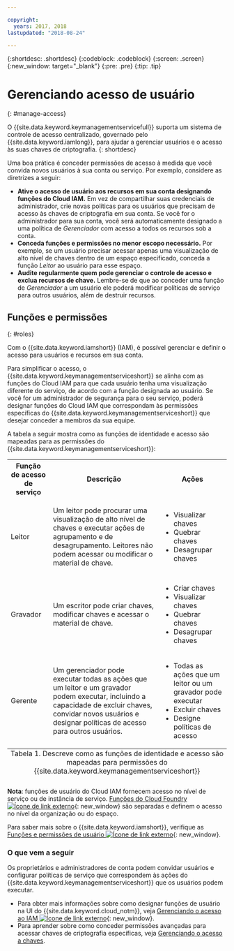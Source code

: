 ```yaml
---

copyright:
  years: 2017, 2018
lastupdated: "2018-08-24"

---
```


{:shortdesc: .shortdesc}
{:codeblock: .codeblock}
{:screen: .screen}
{:new_window: target="_blank"}
{:pre: .pre}
{:tip: .tip}

# Gerenciando acesso de usuário
{: #manage-access}

O {{site.data.keyword.keymanagementservicefull}} suporta um sistema de controle de acesso centralizado, governado pelo {{site.data.keyword.iamlong}}, para ajudar a gerenciar usuários e o acesso às suas chaves de criptografia.
{: shortdesc}

Uma boa prática é conceder permissões de acesso à medida que você convida novos usuários à sua conta ou serviço. Por exemplo, considere as diretrizes a seguir:

- **Ative o acesso de usuário aos recursos em sua conta designando funções do Cloud IAM.**
    Em vez de compartilhar suas credenciais de administrador, crie novas políticas para os usuários que precisam de acesso às chaves de criptografia em sua conta. Se você for o administrador para sua conta, você será automaticamente designado a uma política de _Gerenciador_
com acesso a todos os recursos sob a conta.
- **Conceda funções e permissões no menor escopo necessário.**
    Por exemplo, se um usuário precisar acessar apenas uma visualização de alto nível de chaves dentro de um espaço especificado, conceda a função _Leitor_ ao usuário para esse espaço.
- **Audite regularmente quem pode gerenciar o controle de acesso e exclua recursos de chave.**
    Lembre-se de que ao conceder uma função de _Gerenciador_ a um usuário ele poderá modificar políticas de serviço para outros usuários, além de destruir recursos.

## Funções e permissões
{: #roles}

Com o {{site.data.keyword.iamshort}} (IAM), é possível gerenciar e definir o acesso para usuários e recursos em sua conta.

Para simplificar o acesso, o {{site.data.keyword.keymanagementserviceshort}} se alinha com as funções do Cloud IAM para
que cada usuário tenha uma visualização diferente do serviço, de acordo com a função designada ao usuário. Se você for um
administrador de segurança para o seu serviço, poderá designar funções do Cloud IAM que correspondam às permissões específicas do
{{site.data.keyword.keymanagementserviceshort}} que desejar conceder a membros da sua equipe.

A tabela a seguir mostra como as funções de identidade e acesso são mapeadas para as permissões do {{site.data.keyword.keymanagementserviceshort}}:
<table>
  <tr>
    <th>Função de acesso de serviço</th>
    <th>Descrição</th>
    <th>Ações</th>
  </tr>
  <tr>
    <td><p>Leitor</p></td>
    <td><p>Um leitor pode procurar uma visualização de alto nível de chaves e executar ações de agrupamento e de desagrupamento. Leitores não podem acessar ou modificar o material de chave.</p></td>
    <td>
      <p>
        <ul>
          <li>Visualizar chaves</li>
          <li>Quebrar chaves</li>
          <li>Desagrupar chaves</li>
        </ul>
      </p>
    </td>
  </tr>
  <tr>
    <td><p>Gravador</p></td>
    <td><p>Um escritor pode criar chaves, modificar chaves e acessar o material de chave.</p></td>
    <td>
      <p>
        <ul>
          <li>Criar chaves</li>
          <li>Visualizar chaves</li>
          <li>Quebrar chaves</li>
          <li>Desagrupar chaves</li>
        </ul>
      </p>
    </td>
  </tr>
  <tr>
    <td><p>Gerente</p></td>
    <td><p>Um gerenciador pode executar todas as ações que um leitor e um gravador podem executar, incluindo a capacidade de excluir
chaves, convidar novos usuários e designar políticas de acesso para outros usuários.</p></td>
    <td>
      <p>
        <ul>
          <li>Todas as ações que um leitor ou um gravador pode executar</li>
          <li>Excluir chaves</li>
          <li>Designe políticas de acesso</li>
        </ul>
      </p>
    </td>
  </tr>
  <caption style="caption-side:bottom;">Tabela 1. Descreve como as funções de identidade e acesso são mapeadas para permissões do {{site.data.keyword.keymanagementserviceshort}}</caption>
</table>

**Nota**: funções de usuário do Cloud IAM fornecem acesso no nível de serviço ou de instância de serviço. [Funções do Cloud Foundry ![Ícone de link externo](../../icons/launch-glyph.svg "Ícone de link externo")](/docs/iam/cfaccess.html){: new_window} são separadas e definem o acesso no nível da organização ou do espaço.

Para saber mais sobre o {{site.data.keyword.iamshort}}, verifique as [Funções e permissões de usuário ![Ícone de link externo](../../icons/launch-glyph.svg "Ícone de link externo")](/docs/iam/users_roles.html#userroles){: new_window}.

### O que vem a seguir

Os proprietários e administradores de conta podem convidar usuários e configurar políticas de serviço que correspondem às ações do {{site.data.keyword.keymanagementserviceshort}} que os usuários podem executar.

- Para obter mais informações sobre como designar funções de usuário na UI do {{site.data.keyword.cloud_notm}}, veja [Gerenciando o acesso ao IAM ![Ícone de link externo](../../icons/launch-glyph.svg "Ícone de link externo")](/docs/iam/mngiam.html){: new_window}.
- Para aprender sobre como conceder permissões avançadas para acessar chaves de criptografia específicas, veja [Gerenciando o acesso a chaves](/docs/services/key-protect/manage-access-api.html).
